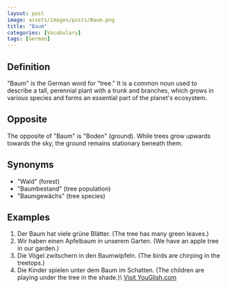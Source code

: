 ```yaml
---
layout: post
image: assets/images/posts/Baum.png
title: "Baum"
categories: [Vocabulary]
tags: [German]
---
```


## Definition
"Baum" is the German word for "tree." It is a common noun used to describe a tall, perennial plant with a trunk and branches, which grows in various species and forms an essential part of the planet's ecosystem.

## Opposite
The opposite of "Baum" is "Boden" (ground). While trees grow upwards towards the sky, the ground remains stationary beneath them.

## Synonyms
- "Wald" (forest)
- "Baumbestand" (tree population)
- "Baumgewächs" (tree species)

## Examples
1. Der Baum hat viele grüne Blätter. (The tree has many green leaves.)
2. Wir haben einen Apfelbaum in unserem Garten. (We have an apple tree in our garden.)
3. Die Vögel zwitschern in den Baumwipfeln. (The birds are chirping in the treetops.)
4. Die Kinder spielen unter dem Baum im Schatten. (The children are playing under the tree in the shade.)\ <a id="yg-widget-0" class="youglish-widget" data-query="Baum" data-lang="german" data-components="8412" data-auto-start="0" data-bkg-color="theme_light" data-title="How%20to%20pronounce%20Baum%20in%20German"  rel="nofollow" href="https://youglish.com">Visit YouGlish.com</a><script async src="https://youglish.com/public/emb/widget.js" charset="utf-8"></script>
